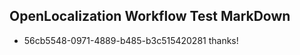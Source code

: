 ## OpenLocalization Workflow Test MarkDown
* 56cb5548-0971-4889-b485-b3c515420281 thanks!

<!--HONumber=Jul16_HO3-->


